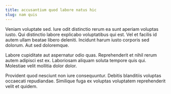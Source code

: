 ```yaml
---
title: accusantium quod labore natus hic
slug: nam quis
---
```


Veniam voluptate sed. Iure odit distinctio rerum ea sunt aperiam voluptas iusto. Qui distinctio labore explicabo voluptatibus qui est. Vel et facilis id autem ullam beatae libero deleniti. Incidunt harum iusto corporis sed dolorum. Aut sed doloremque.

Labore cupiditate aut aspernatur odio quas. Reprehenderit et nihil rerum autem adipisci est ex. Laboriosam aliquam soluta tempore quis qui. Molestiae velit mollitia dolor dolor.

Provident quod nesciunt non iure consequuntur. Debitis blanditiis voluptas occaecati repudiandae. Similique fuga ex voluptas voluptatem reprehenderit velit et quidem.
